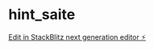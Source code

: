 # hint_saite

[Edit in StackBlitz next generation editor ⚡️](https://stackblitz.com/~/github.com/T-Y89/hint_saite)